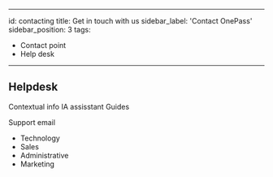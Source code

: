 ---
id: contacting
title: Get in touch with us
sidebar_label: 'Contact OnePass'
sidebar_position: 3
tags:

- Contact point
- Help desk

 ---

## Helpdesk

Contextual info
IA assisstant
Guides

Support email

- Technology
- Sales
- Administrative
- Marketing
